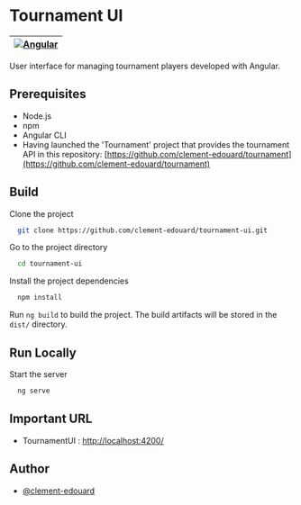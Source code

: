 # Tournament UI

| [![Angular](https://img.shields.io/badge/Angular-DD0031?style=for-the-badge&logo=angular&logoColor=white)](https://angular.io/) |
|---------------------------------------------------------------------------------------------------------------------------------|

User interface for managing tournament players developed with Angular.

## Prerequisites
- Node.js
- npm
- Angular CLI
- Having launched the 'Tournament' project that provides the tournament API in this repository: [https://github.com/clement-edouard/tournament](https://github.com/clement-edouard/tournament)

## Build

Clone the project

```bash
  git clone https://github.com/clement-edouard/tournament-ui.git
```

Go to the project directory

```bash
  cd tournament-ui
```

Install the project dependencies

```bash
  npm install
```

Run `ng build` to build the project. The build artifacts will be stored in the `dist/` directory.

## Run Locally

Start the server

```bash
  ng serve
```

## Important URL
- TournamentUI : [http://localhost:4200/](http://localhost:4200/)

## Author

- [@clement-edouard](https://github.com/clement-edouard)





